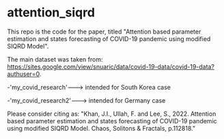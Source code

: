 # attention_siqrd

This repo is the code for the paper, titled "Attention based parameter estimation and states forecasting of COVID-19 pandemic using modified SIQRD Model".



The main dataset was taken from: https://sites.google.com/view/snuaric/data/covid-19-data/covid-19-data?authuser=0.


-'my_covid_research'---> intended for South Korea case


-'my_covid_research2'---> intended for Germany case



Please consider citing as: "Khan, J.I., Ullah, F. and Lee, S., 2022. Attention based parameter estimation and states forecasting of COVID-19 pandemic using modified SIQRD Model. Chaos, Solitons & Fractals, p.112818."
